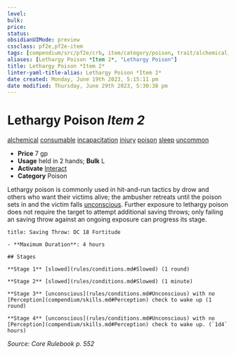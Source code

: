 ```yaml
---
level:
bulk:
price:
status:
obsidianUIMode: preview
cssclass: pf2e,pf2e-item
tags: [compendium/src/pf2e/crb, item/category/poison, trait/alchemical, trait/consumable, trait/incapacitation, trait/injury, trait/poison, trait/sleep, trait/uncommon]
aliases: [Lethargy Poison *Item 2*, "Lethargy Poison"]
title: Lethargy Poison *Item 2*
linter-yaml-title-alias: Lethargy Poison *Item 2*
date created: Monday, June 19th 2023, 5:15:11 pm
date modified: Thursday, June 29th 2023, 5:30:38 pm
---
```


# Lethargy Poison *Item 2*

[alchemical](rules/traits/alchemical.md) [consumable](rules/traits/consumable.md) [incapacitation](rules/traits/incapacitation.md) [injury](rules/traits/injury.md) [poison](rules/traits/poison.md) [sleep](rules/traits/sleep.md) [uncommon](rules/traits/uncommon.md)  

- **Price** 7 gp
- **Usage** held in 2 hands; **Bulk** L
- **Activate** [Interact](rules/actions/interact.md)
- **Category** Poison

Lethargy poison is commonly used in hit-and-run tactics by drow and others who want their victims alive; the ambusher retreats until the poison sets in and the victim falls [unconscious](rules/conditions.md#Unconscious). Further exposure to lethargy poison does not require the target to attempt additional saving throws; only failing an saving throw against an ongoing exposure can progress its stage.

```ad-inline-affliction
title: Saving Throw: DC 18 Fortitude

- **Maximum Duration**: 4 hours

## Stages

**Stage 1** [slowed](rules/conditions.md#Slowed) (1 round)

**Stage 2** [slowed](rules/conditions.md#Slowed) (1 minute)

**Stage 3** [unconscious](rules/conditions.md#Unconscious) with no [Perception](compendium/skills.md#Perception) check to wake up (1 round)

**Stage 4** [unconscious](rules/conditions.md#Unconscious) with no [Perception](compendium/skills.md#Perception) check to wake up. (`1d4` hours)
```

*Source: Core Rulebook p. 552*
